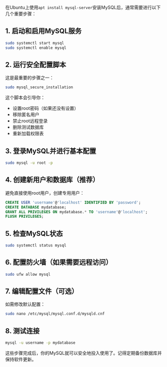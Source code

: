在Ubuntu上使用`apt install mysql-server`安装MySQL后，通常需要进行以下几个重要步骤：

## 1. 启动和启用MySQL服务
```bash
sudo systemctl start mysql
sudo systemctl enable mysql
```

## 2. 运行安全配置脚本
这是最重要的步骤之一：
```bash
sudo mysql_secure_installation
```
这个脚本会引导你：
- 设置root密码（如果还没有设置）
- 移除匿名用户
- 禁止root远程登录
- 删除测试数据库
- 重新加载权限表

## 3. 登录MySQL并进行基本配置
```bash
sudo mysql -u root -p
```

## 4. 创建新用户和数据库（推荐）
避免直接使用root用户，创建专用用户：
```sql
CREATE USER 'username'@'localhost' IDENTIFIED BY 'password';
CREATE DATABASE mydatabase;
GRANT ALL PRIVILEGES ON mydatabase.* TO 'username'@'localhost';
FLUSH PRIVILEGES;
```

## 5. 检查MySQL状态
```bash
sudo systemctl status mysql
```

## 6. 配置防火墙（如果需要远程访问）
```bash
sudo ufw allow mysql
```

## 7. 编辑配置文件（可选）
如需修改默认配置：
```bash
sudo nano /etc/mysql/mysql.conf.d/mysqld.cnf
```

## 8. 测试连接
```bash
mysql -u username -p mydatabase
```

这些步骤完成后，你的MySQL就可以安全地投入使用了。记得定期备份数据库并保持软件更新。 